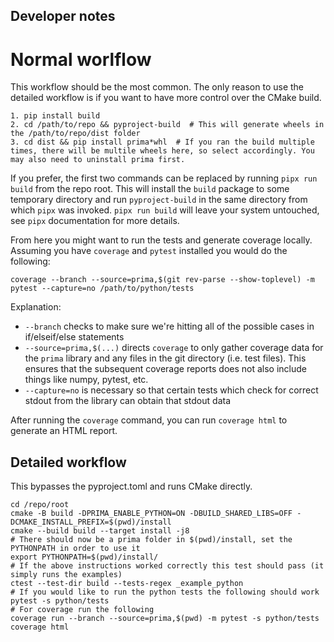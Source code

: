 ## Developer notes

# Normal worlflow

This workflow should be the most common. The only reason to use the detailed
workflow is if you want to have more control over the CMake build.

    1. pip install build
    2. cd /path/to/repo && pyproject-build  # This will generate wheels in the /path/to/repo/dist folder
    3. cd dist && pip install prima*whl  # If you ran the build multiple times, there will be multile wheels here, so select accordingly. You may also need to uninstall prima first.

If you prefer, the first two commands can be replaced by running `pipx run build` from the repo root. This will install the `build` package to some temporary directory and run `pyproject-build` in the same directory from which `pipx` was invoked. `pipx run build` will leave your system untouched, see `pipx` documentation for more details.

From here you might want to run the tests and generate coverage locally. Assuming you have `coverage` and `pytest` installed you would do the following:

`coverage --branch --source=prima,$(git rev-parse --show-toplevel) -m pytest --capture=no /path/to/python/tests`

Explanation:
- `--branch` checks to make sure we're hitting all of the possible cases in if/elseif/else statements
- `--source=prima,$(...)` directs `coverage` to only gather coverage data for the `prima` library and any files in the git directory (i.e. test files). This ensures that the subsequent coverage reports does not also include things like numpy, pytest, etc. 
- `--capture=no` is necessary so that certain tests which check for correct stdout from the library can obtain that stdout data

After running the `coverage` command, you can run `coverage html` to generate an HTML report.

## Detailed workflow

This bypasses the pyproject.toml and runs CMake directly.

    cd /repo/root
    cmake -B build -DPRIMA_ENABLE_PYTHON=ON -DBUILD_SHARED_LIBS=OFF -DCMAKE_INSTALL_PREFIX=$(pwd)/install
    cmake --build build --target install -j8
    # There should now be a prima folder in $(pwd)/install, set the PYTHONPATH in order to use it
    export PYTHONPATH=$(pwd)/install/
    # If the above instructions worked correctly this test should pass (it simply runs the examples)
    ctest --test-dir build --tests-regex _example_python
    # If you would like to run the python tests the following should work
    pytest -s python/tests
    # For coverage run the following
    coverage run --branch --source=prima,$(pwd) -m pytest -s python/tests
    coverage html
